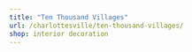 ```yaml
---
title: "Ten Thousand Villages"
url: /charlottesville/ten-thousand-villages/
shop: interior decoration
---
```

